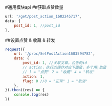 #通用模块api
##获取点赞数量
```javascript
url: '/get/post_action_1602245717',
data: {
    post_id: 1, //post_id
},
```
##设置点赞 & 收藏 & 转发
```javascript
request({
    url: '/proc/SetPostAction1603594782', 
    data: {
        post_id: 1, //关联文章，公告的id
        // action，执行的操作对应下面值，多个用|取值
        // 1 = "点赞" 2 = "收藏" 4 = "转发"
        action: 1,
        flag: 0 //0 = "正常" 1 = "取消"
    },
}).then((res) => {
    console.log(res)
})
```


